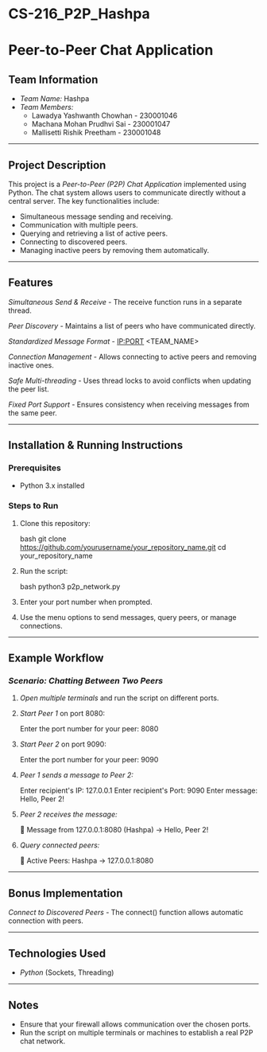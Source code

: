 # CS-216_P2P_Hashpa
# Peer-to-Peer Chat Application

## Team Information

- *Team Name:* Hashpa
- *Team Members:*
  - Lawadya Yashwanth Chowhan - 230001046
  - Machana Mohan Prudhvi Sai - 230001047
  - Mallisetti Rishik Preetham - 230001048

---

## Project Description

This project is a *Peer-to-Peer (P2P) Chat Application* implemented using Python. The chat system allows users to communicate directly without a central server. The key functionalities include:

- Simultaneous message sending and receiving.
- Communication with multiple peers.
- Querying and retrieving a list of active peers.
- Connecting to discovered peers.
- Managing inactive peers by removing them automatically.

---

## Features

*Simultaneous Send & Receive* - The receive function runs in a separate thread.

*Peer Discovery* - Maintains a list of peers who have communicated directly.

*Standardized Message Format* - <IP:PORT> <TEAM_NAME> <MESSAGE>

 *Connection Management* - Allows connecting to active peers and removing inactive ones.

*Safe Multi-threading* - Uses thread locks to avoid conflicts when updating the peer list.

*Fixed Port Support* - Ensures consistency when receiving messages from the same peer.

---

## Installation & Running Instructions

### Prerequisites

- Python 3.x installed

### Steps to Run

1. Clone this repository:

   bash
   git clone https://github.com/yourusername/your_repository_name.git
   cd your_repository_name
   

2. Run the script:

   bash
   python3 p2p_network.py
   

3. Enter your port number when prompted.

4. Use the menu options to send messages, query peers, or manage connections.

---

## Example Workflow

### *Scenario: Chatting Between Two Peers*

1. *Open multiple terminals* and run the script on different ports.
2. *Start Peer 1* on port 8080:
   
   Enter the port number for your peer: 8080
   
3. *Start Peer 2* on port 9090:
   
   Enter the port number for your peer: 9090
   
4. *Peer 1 sends a message to Peer 2:*
   
   Enter recipient's IP: 127.0.0.1
   Enter recipient's Port: 9090
   Enter message: Hello, Peer 2!
   
5. *Peer 2 receives the message:*
   
   📩 Message from 127.0.0.1:8080 (Hashpa) → Hello, Peer 2!
   
6. *Query connected peers:*
   
   🔗 Active Peers:
   Hashpa → 127.0.0.1:8080
   

---

## Bonus Implementation

*Connect to Discovered Peers* - The connect() function allows automatic connection with peers.



---

## Technologies Used

- *Python* (Sockets, Threading)

---

## Notes

- Ensure that your firewall allows communication over the chosen ports.
- Run the script on multiple terminals or machines to establish a real P2P chat network.
